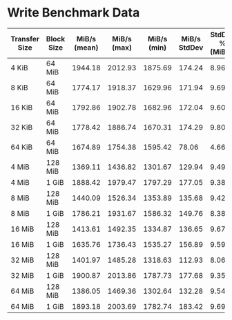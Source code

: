# Write Benchmark Data

| Transfer Size | Block Size | MiB/s (mean) | MiB/s (max) | MiB/s (min) | MiB/s StdDev | StdDev % (MiB/s) | Mean Time (s) | Mean OPs | StdDev % (OPs) |
|--------------|-----------|--------------|-------------|-------------|--------------|-----------------|--------------|----------|----------------|
| 4 KiB        | 64 MiB    | 1944.18      | 2012.93     | 1875.69     | 174.24       | 8.96%           | 204.82       | 503004.68 | 8.88%        |
| 8 KiB        | 64 MiB    | 1774.17      | 1918.37     | 1629.96     | 171.94       | 9.69%           | 225.01       | 233245.41 | 9.44%        |
| 16 KiB       | 64 MiB    | 1792.86      | 1902.78     | 1682.96     | 172.04       | 9.60%           | 223.79       | 114742.94 | 9.60%        |
| 32 KiB       | 64 MiB    | 1778.42      | 1886.74     | 1670.31     | 174.29       | 9.80%           | 253.15       | 56908.63  | 9.79%        |
| 64 KiB       | 64 MiB    | 1674.89      | 1754.38     | 1595.42     | 78.06        | 4.66%           | 236.56       | 26798.15  | 4.66%        |
| 4 MiB        | 128 MiB   | 1369.11      | 1436.82     | 1301.67     | 129.94       | 9.49%           | 594.13       | 342.28    | 9.49%        |
| 4 MiB        | 1 GiB     | 1888.42      | 1979.47     | 1797.29     | 177.05       | 9.38%           | 213.52       | 472.11    | 9.38%        |
| 8 MiB        | 128 MiB   | 1440.09      | 1526.34     | 1353.89     | 135.68       | 9.42%           | 583.67       | 180.01    | 9.42%        |
| 8 MiB        | 1 GiB     | 1786.21      | 1931.67     | 1586.32     | 149.76       | 8.38%           | 222.38       | 223.28    | 8.38%        |
| 16 MiB       | 128 MiB   | 1413.61      | 1492.35     | 1334.87     | 136.65       | 9.67%           | 573.37       | 88.35     | 9.67%        |
| 16 MiB       | 1 GiB     | 1635.76      | 1736.43     | 1535.27     | 156.89       | 9.59%           | 252.00       | 102.24    | 9.59%        |
| 32 MiB       | 128 MiB   | 1401.97      | 1485.28     | 1318.63     | 112.93       | 8.06%           | 568.72       | 43.81     | 8.06%        |
| 32 MiB       | 1 GiB     | 1900.87      | 2013.86     | 1787.73     | 177.68       | 9.35%           | 210.54       | 59.40     | 9.34%        |
| 64 MiB       | 128 MiB   | 1386.05      | 1469.36     | 1302.64     | 132.28       | 9.54%           | 5684.70      | 21.66     | 9.56%        |
| 64 MiB       | 1 GiB     | 1893.18      | 2003.69     | 1782.74     | 183.42       | 9.69%           | 211.40       | 29.58     | 9.70%        |
